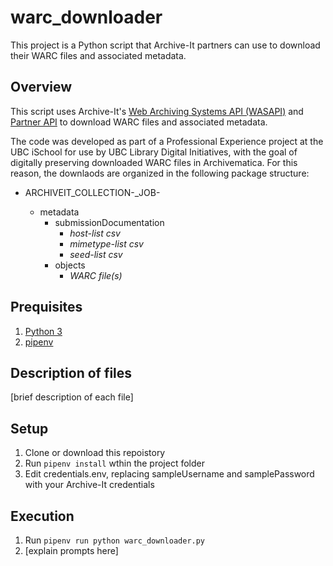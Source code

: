 # warc_downloader
This project is a Python script that Archive-It partners can use to download their WARC files and associated metadata. 

## Overview
This script uses Archive-It's [Web Archiving Systems API (WASAPI)](https://warcs.archive-it.org/wasapi/v1/webdata) and [Partner API](https://partner.archive-it.org/api/) to download WARC files and associated metadata.

The code was developed as part of a Professional Experience project at the UBC iSchool for use by UBC Library Digital Initiatives, with the goal of digitally preserving downloaded WARC files in Archivematica. For this reason, the downlaods are organized in the following package structure:

* ARCHIVEIT_COLLECTION-<collection number>_JOB-<crawl ID>
  * metadata
    * submissionDocumentation
      * *host-list csv*
      * *mimetype-list csv*
      * *seed-list csv*
    * objects
      * *WARC file(s)*

## Prequisites
1. [Python 3](https://www.python.org/downloads/)
2. [pipenv](https://docs.pipenv.org/en/latest/)

## Description of files
[brief description of each file]

## Setup
1. Clone or download this repoistory
2. Run `pipenv install` wthin the project folder
3. Edit credentials.env, replacing sampleUsername and samplePassword with your Archive-It credentials

## Execution
1. Run `pipenv run python warc_downloader.py`
2. [explain prompts here]

